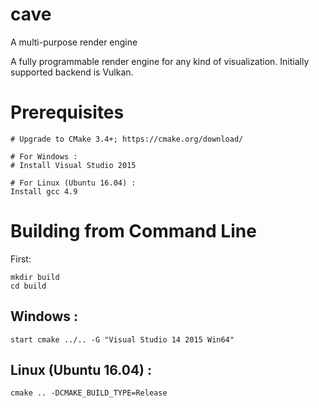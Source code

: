 # cave
A multi-purpose render engine

A fully programmable render engine for any kind of visualization.
Initially supported backend is Vulkan.

# Prerequisites

    # Upgrade to CMake 3.4+; https://cmake.org/download/

    # For Windows :
    # Install Visual Studio 2015

    # For Linux (Ubuntu 16.04) :
    Install gcc 4.9


# Building from Command Line

First:

    mkdir build
    cd build


## Windows :

	start cmake ../.. -G "Visual Studio 14 2015 Win64" 

## Linux (Ubuntu 16.04) :

    cmake .. -DCMAKE_BUILD_TYPE=Release	
